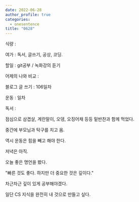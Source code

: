 ```yaml
---
date: 2022-06-28
author_profile: true
categories:
  - onesentence
title: "0628"
---
```


식량 : 

여가 : 독서, 글쓰기, 공상, 코딩.

할일 : git공부 / 녹화강의 듣기

어제의 나와 비교 : 


블로그 글 쓰기 : 106일차

운동 : 일차

독서 : 


점심으로 삼겹살, 계란말이, 오뎅, 오징어채 등등 밑반찬과 함께 먹었다.

중간에 부모님과 탁구를 치고 옴.

역시 운동은 힘을 빼고 해야 한다.

저녁은 아직.

오늘 좋은 명언을 봤다.

"빠른 것도 좋다. 하지만 더 중요한 것은 깊이다."

차근차근 깊이 있게 공부해야겠다.

일단 CS 지식을 완전히 내 것으로 만들고 싶다.
